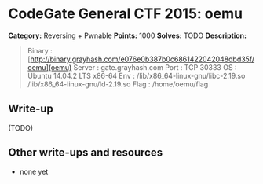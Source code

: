 # CodeGate General CTF 2015: oemu

**Category:** Reversing + Pwnable
**Points:** 1000
**Solves:** TODO
**Description:** 

> Binary : [http://binary.grayhash.com/e076e0b387b0c6861422042048dbd35f/oemu](oemu)
> Server : gate.grayhash.com
> Port : TCP 30333
> OS : Ubuntu 14.04.2 LTS x86-64
> Env : /lib/x86_64-linux-gnu/libc-2.19.so
> /lib/x86_64-linux-gnu/ld-2.19.so
> Flag : /home/oemu/flag

## Write-up

(TODO)

## Other write-ups and resources

* none yet